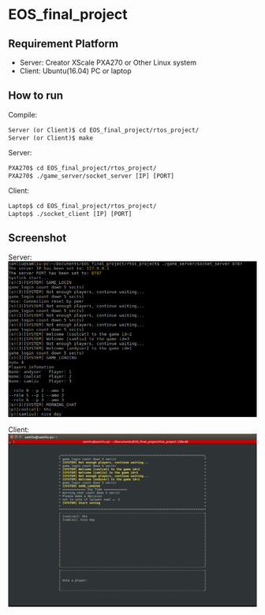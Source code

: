 # EOS_final_project

## Requirement Platform
- Server: Creator XScale PXA270 or Other Linux system<br>
- Client: Ubuntu(16.04) PC or laptop

## How to run
Compile:
```
Server (or Client)$ cd EOS_final_project/rtos_project/
Server (or Client)$ make
```

Server:
```
PXA270$ cd EOS_final_project/rtos_project/
PXA270$ ./game_server/socket_server [IP] [PORT]
```

Client:
```
Laptop$ cd EOS_final_project/rtos_project/
Laptop$ ./socket_client [IP] [PORT]
```

## Screenshot
Server: <br>
![image](figures/server_screenshot01.png)

Client: <br>
![image](figures/client_screenshot01.png)